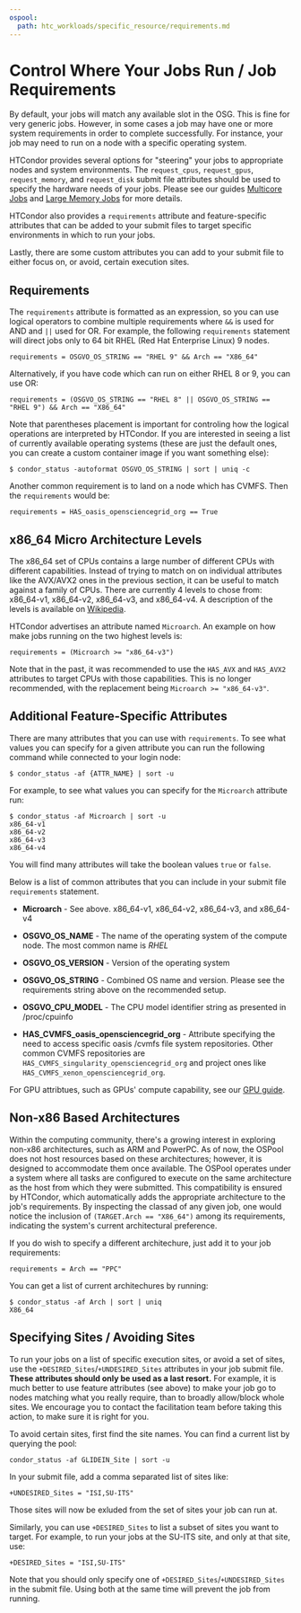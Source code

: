 ```yaml
---
ospool:
  path: htc_workloads/specific_resource/requirements.md
---
```


Control Where Your Jobs Run / Job Requirements 
====================================

By default, your jobs will match any available slot in the OSG. This is fine
for very generic jobs. However, in some cases a job may have one or more system
requirements in order to complete successfully. For instance, your job may need to run
on a node with a specific operating system.

HTCondor provides several options for "steering" your jobs to appropriate
nodes and system environments. The `request_cpus`, `request_gpus`, `request_memory`, and `request_disk`
submit file attributes should be used to specify the hardware needs of your jobs.
Please see our guides [Multicore Jobs](../../../htc_workloads/specific_resource/multicore-jobs/) and [Large Memory Jobs](../../../htc_workloads/specific_resource/large-memory-jobs/)
for more details.

HTCondor also provides a `requirements` attribute and feature-specific
attributes that can be added to your submit files to target specific environments in
which to run your jobs. 

Lastly, there are some custom attributes you can add to your submit file to
either focus on, or avoid, certain execution sites.

## Requirements

The `requirements` attribute is formatted as an expression, so you can use logical
operators to combine multiple requirements where `&&` is used for AND and
`||` used for OR. For example, the following `requirements` statement will direct
jobs only to 64 bit RHEL (Red Hat Enterprise Linux) 9 nodes.

    requirements = OSGVO_OS_STRING == "RHEL 9" && Arch == "X86_64"

Alternatively, if you have code which can run on either RHEL 8 or 9, you can use OR:

    requirements = (OSGVO_OS_STRING == "RHEL 8" || OSGVO_OS_STRING == "RHEL 9") && Arch == "X86_64"

Note that parentheses placement is important for controling how the logical operations
are interpreted by HTCondor. If you are interested in seeing a list of currently
available operating systems (these are just the default ones, you can create a custom
container image if you want something else):

    $ condor_status -autoformat OSGVO_OS_STRING | sort | uniq -c
 
Another common requirement is to land on a node which has CVMFS.
Then the `requirements` would be:

    requirements = HAS_oasis_opensciencegrid_org == True


## x86\_64 Micro Architecture Levels

The x86\_64 set of CPUs contains a large number of different CPUs with 
different capabilities. Instead of trying to match on on individual attributes
like the AVX/AVX2 ones in the previous section, it can be useful to match
against a family of CPUs. There are currently 4 levels to chose from:
x86\_64-v1, x86\_64-v2, x86\_64-v3, and x86\_64-v4. A description of the levels
is available on [Wikipedia](https://en.wikipedia.org/wiki/X86-64#Microarchitecture_levels).

HTCondor advertises an attribute named `Microarch`. An example on how make jobs
running on the two highest levels is:

    requirements = (Microarch >= "x86_64-v3")

Note that in the past, it was recommended to use the `HAS_AVX` and `HAS_AVX2`
attributes to target CPUs with those capabilities. This is no longer
recommended, with the replacement being `Microarch >= "x86_64-v3"`.


## Additional Feature-Specific Attributes

There are many attributes that you can use with `requirements`. To see what values
you can specify for a given attribute you can run the following command while
connected to your login node:

    $ condor_status -af {ATTR_NAME} | sort -u

For example, to see what values you can specify for the `Microarch` attribute run:

    $ condor_status -af Microarch | sort -u
    x86_64-v1
    x86_64-v2
    x86_64-v3
    x86_64-v4

You will find many attributes will take the boolean values `true` or `false`.

Below is a list of common attributes that you can include in your submit file `requirements` statement. 

- **Microarch** - See above. x86\_64-v1, x86\_64-v2, x86\_64-v3, and x86\_64-v4

- **OSGVO_OS_NAME** - The name of the operating system of the compute node. 
  The most common name is _RHEL_

- **OSGVO_OS_VERSION** - Version of the operating system

- **OSGVO_OS_STRING** - Combined OS name and version. Please see the
  requirements string above on the recommended setup.

- **OSGVO_CPU_MODEL** - The CPU model identifier string as presented in
  /proc/cpuinfo

- **HAS_CVMFS_oasis_opensciencegrid_org** - Attribute specifying
  the need to access specific oasis /cvmfs file system repositories. Other
  common CVMFS repositories are `HAS_CVMFS_singularity_opensciencegrid_org`
  and project ones like `HAS_CVMFS_xenon_opensciencegrid_org`.

For GPU attribtues, such as GPUs' compute capability, see our
[GPU guide](../../../htc_workloads/specific_resource/gpu-jobs/).


## Non-x86 Based Architectures

Within the computing community, there's a growing interest in exploring
non-x86 architectures, such as ARM and PowerPC. As of now, the OSPool
does not host resources based on these architectures; however, it
is designed to accommodate them once available. The OSPool operates
under a system where all tasks are configured to execute on the
same architecture as the host from which they were submitted. This
compatibility is ensured by HTCondor, which automatically adds the
appropriate architecture to the job's requirements. By inspecting the
classad of any given job, one would notice the inclusion of
`(TARGET.Arch == "X86_64")` among its requirements, indicating the
system's current architectural preference.

If you do wish to specify a different architechure, just add it to
your job requirements:

    requirements = Arch == "PPC"

You can get a list of current architechures by running:

    $ condor_status -af Arch | sort | uniq
    X86_64


## Specifying Sites / Avoiding Sites

To run your jobs on a list of specific execution sites, or avoid a set of 
sites, use the `+DESIRED_Sites`/`+UNDESIRED_Sites` attributes in your job
submit file. **These attributes should only be used as a last resort.** For
example, it is much better to use feature attributes (see above) to make
your job go to nodes matching what you really require, than to broadly
allow/block whole sites. We encourage you to contact the facilitation team before taking this action, to make sure it is right for you. 

To avoid certain sites, first find the site names. You can find a 
current list by querying the pool:

    condor_status -af GLIDEIN_Site | sort -u

In your submit file, add a comma separated list of sites like:

    +UNDESIRED_Sites = "ISI,SU-ITS"

Those sites will now be exluded from the set of sites your job can
run at.

Similarly, you can use `+DESIRED_Sites` to list a subset of sites
you want to target. For example, to run your jobs at the SU-ITS site,
and only at that site, use:


    +DESIRED_Sites = "ISI,SU-ITS"

Note that you should only specify one of `+DESIRED_Sites`/`+UNDESIRED_Sites`
in the submit file. Using both at the same time will prevent the job from
running.
